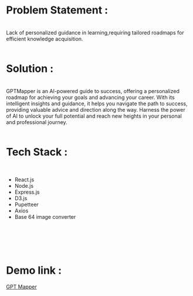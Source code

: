 <h1>Problem Statement :</h1></br>
Lack of personalized guidance in learning,requiring tailored roadmaps for efficient knowledge acquisition.
</br>
</br>
<h1>Solution :</h1></br>
GPTMapper is an AI-powered guide to success, offering a personalized roadmap for achieving your goals and advancing your career. With its intelligent insights and guidance, it helps you navigate the path to success, providing valuable advice and direction along the way. Harness the power of AI to unlock your full potential and reach new heights in your personal and professional journey.
</br>
</br>
<h1>Tech Stack :</h1></br>
<ul>
  <li>React.js</li>
  <li>Node.js</li>
  <li>Express.js</li>
  <li>D3.js</li>
  <li>Pupetteer</li>
  <li>Axios</li>
  <li>Base 64 image converter</li>
  </ul>
  </br>
  </br>
  
  
  </br>
  </br>
    <h1>Demo link : </h1>
    <a href="https://GPTMapper.netlify.com">GPT Mapper</a>
  
  
  
  
  
  
  
  
